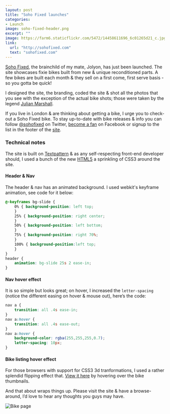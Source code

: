 ```yaml
---
layout: post
title: "Soho Fixed launches"
categories:
- Launch
image: soho-fixed-header.png
excerpt: ""
image: https://farm6.staticflickr.com/5472/14458611696_6c01265d21_c.jpg
link:
  url: "http://sohofixed.com"
  text: "sohofixed.com"
---
```

[Soho Fixed](http://sohofixed.com), the brainchild of my mate, Jolyon, has just been launched. The site showcases fixie bikes built from new & unique reconditioned parts. A few bikes are built each month & they sell on a first come, first serve basis - so you gotta be quick!

I designed the site, the branding, coded the site & shot all the photos that you see with the exception of the actual bike shots; those were taken by the legend [Julian Marshall](http://julianmarshall.com).

If you live in London & are thinking about getting a bike, I urge you to check-out a Soho Fixed bike. To stay up-to-date with bike releases & info you can follow [@sohofixed](http://twitter.com/sohofixed) on Twitter, [become a fan](http://www.facebook.com/pages/Soho-Fixed/162808170418069) on Facebook or signup to the list in the footer of the [site](http://sohofixed.com/).

### Technical notes
The site is built on [Textpattern](http://textpattern.com) & as any self-respecting front-end developer should, I used a bunch of the new [HTML5](http://blog.whatwg.org/html-is-the-new-html5) a sprinkling of CSS3 around the site.

#### Header & Nav
The header & nav has an animated background. I used webkit's keyframe animation, see code for it below:

```css
@-keyframes bg-slide {
	0% { background-position: left top;
	}
	25% { background-position: right center;
	}
	50% { background-position: left bottom;
	}
	75% { background-position: right 70%;
	}
	100% { background-position:left top;
	}
}
header {
	animation: bg-slide 25s 2 ease-in;
}
```

#### Nav hover effect
It is so simple but looks great; on hover, I increased the
`letter-spacing` (notice the different easing on hover & mouse out),
here’s the code:

```css
nav a {
	transition: all .4s ease-in;
}
nav a:hover {
	transition: all .4s ease-out;
}
nav a:hover {
	background-color: rgba(255,255,255,0.7);
	letter-spacing: 10px;
}
```


#### Bike listing hover effect
For those browsers with support for CSS3 3d tranformations, I used a rather splendid flipping effect that. [View it here](http://sohofixed.com/bikes/) by hovering over the bike thumbnails.

And that about wraps things up. Please visit the site & have a browse-around, I’d love to hear any thoughts you guys may have.

![Bike page](/img/posts/dist/230.png)
